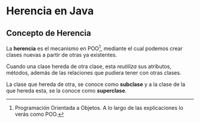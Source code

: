 # Herencia en Java

## Concepto de Herencia

La **herencia** es el mecanismo en POO[^1], mediante el cual podemos crear clases nuevas a partir de otras ya existentes.

Cuando una clase hereda de otra clase, esta *reutiliza* sus atributos, métodos, además de las relaciones que pudiera tener con otras clases.

La clase que hereda de otra, se conoce como **subclase** y a la clase de la que hereda esta, se la conoce como **superclase**.




[^1]: Programación Orientada a Objetos. A lo largo de las explicaciones lo verás como POO.